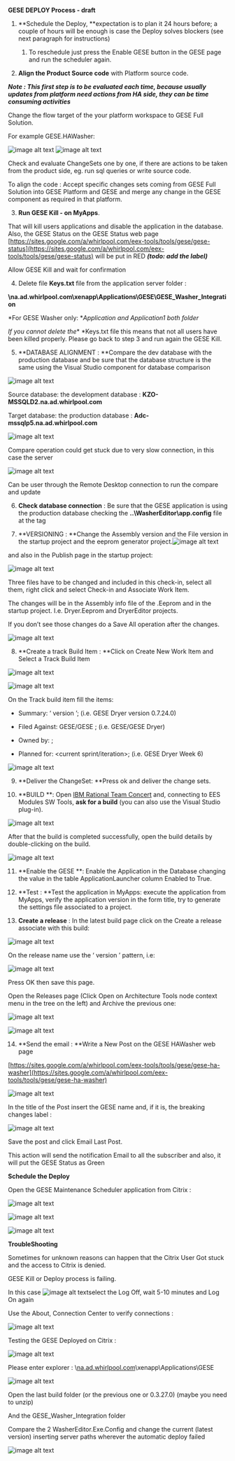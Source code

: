 **GESE DEPLOY Process - draft**

1. **Schedule the Deploy, **expectation is to plan it 24 hours before; a couple of hours will be enough is case the Deploy solves blockers (see next paragraph for instructions)

    1. To reschedule just press the Enable GESE button in the GESE <Platform> page and run the scheduler again.

2. **Align the Product Source code** with Platform source code.

**_Note : This first step is to be evaluated each time, because usually updates from platform need actions from HA side, they can be time consuming activities_**

Change the flow target of the your platform workspace to GESE Full Solution.

For example GESE.HAWasher:

![image alt text](image_0.png)![image alt text](image_1.png)

Check and evaluate ChangeSets one by one, if there are actions to be taken from the product side, eg. run sql queries or write source code.

To align the code : Accept specific changes sets coming from GESE Full Solution into GESE Platform and GESE <Target Platform> and merge any change in the GESE <Target Platform> component as required in that platform.

3. **Run GESE Kill - <Platform Specific> on MyApps**. 

That will kill users applications and disable the application in the database. Also, the GESE Status on the GESE Status web page [https://sites.google.com/a/whirlpool.com/eex-tools/tools/gese/gese-status](https://sites.google.com/a/whirlpool.com/eex-tools/tools/gese/gese-status) will be put in RED **_(todo: add the label)_**

Allow GESE Kill and wait for confirmation

4. Delete file **Keys.txt** file from the application server folder : 

**\\na.ad.whirlpool.com\xenapp\Applications\GESE\GESE_Washer_Integration**

*For GESE Washer only: **Application and Application1 both folder*

*If you cannot delete the** *Keys.txt file this means that not all users have been killed properly. Please go back to step 3 and run again the GESE Kill.

5. **DATABASE ALIGNMENT : **Compare the dev database with the production database and be sure that the database structure is the same using the Visual Studio component for database comparison

![image alt text](image_2.png)

Source database: the development database : **KZO-MSSQLD2.na.ad.whirlpool.com**

Target database: the production database : **Adc-mssqlp5.na.ad.whirlpool.com**

![image alt text](image_3.png)

Compare operation could get stuck due to very slow connection, in this case the server 

![image alt text](image_4.png)

Can be user through the Remote Desktop connection to run the compare and update

6. **Check database connection** : Be sure that the GESE application is using the production database checking the **..\WasherEditor\app.config** file at the <connectionStrings> tag

7. **VERSIONING : **Change the Assembly version and the File version in the startup project and the eeprom generator project.![image alt text](image_5.png)

and also in the Publish page in the startup project:

![image alt text](image_6.png)

Three files have to be changed and included in this check-in, select all them, right click and select Check-in and Associate Work Item.

The changes will be in the Assembly info file of the <application name>.Eeprom and in the startup project. I.e. Dryer.Eeprom and DryerEditor projects.

If you don’t see those changes do a Save All operation after the changes.

![image alt text](image_7.png)

8. **Create a track Build Item : **Click on Create New Work Item and Select a Track Build Item

![image alt text](image_8.png)

![image alt text](image_9.png)

On the Track build item fill the items:

* Summary: ‘<application name> version <version number>’; (i.e. GESE Dryer version 0.7.24.0)

* Filed Against: GESE/GESE <application>; (i.e. GESE/GESE Dryer)

* Owned by: <your user id>;

* Planned for: <current sprint/iteration>; (i.e. GESE Dryer Week 6)

![image alt text](image_10.png)

9. **Deliver the ChangeSet:  **Press ok and deliver the change sets.

10. **BUILD **: Open [IBM Rational Team Concert](https://jazz.net/downloads/rational-team-concert/releases/6.0.3/RTC-Client-Eclipse4.2-repo-6.0.3.zip) and, connecting to EES Modules SW Tools, **ask for a build** (you can also use the Visual Studio plug-in).

![image alt text](image_11.png)

After that the build is completed successfully, open the build details by double-clicking on the build.

![image alt text](image_12.png)

11. **Enable the GESE **: Enable  the Application in the Database changing the value in the table ApplicationLauncher column Enabled to True.

12. **Test : **Test the application in MyApps: execute the application from MyApps, verify the application version in the form title, try to generate the settings file associated to a project.

 

13. **Create a release** : In the latest build page click on the Create a release associate with this build:

![image alt text](image_13.png)

On the release name use the  ‘<application name> version <version number>’ pattern, i.e:

![image alt text](image_14.png)

Press OK then save this page.

Open the Releases page (Click Open on Architecture Tools node context menu in the tree on the left) and Archive the previous one:

![image alt text](image_15.png)

![image alt text](image_16.png)

14. **Send the email : **Write a New Post on the GESE HAWasher web page 

[https://sites.google.com/a/whirlpool.com/eex-tools/tools/gese/gese-ha-washer](https://sites.google.com/a/whirlpool.com/eex-tools/tools/gese/gese-ha-washer)

![image alt text](image_17.png)

In the title of the Post insert the GESE name and, if it is, the breaking changes label :

![image alt text](image_18.png)

Save the post and click Email Last Post.

This action will send the notification Email to all the subscriber and also, it will put the GESE Status as Green

**Schedule the Deploy**

Open the GESE Maintenance Scheduler application from Citrix : 

![image alt text](image_19.png)

![image alt text](image_20.png)

![image alt text](image_21.png)

**TroubleShooting**

Sometimes for unknown reasons can happen that the Citrix User Got stuck and the access to Citrix is denied.

GESE Kill or Deploy process is failing.

In this case ![image alt text](image_22.png)select the Log Off, wait 5-10 minutes and Log On again

Use the About, Connection Center to verify connections :

![image alt text](image_23.png)

Testing the GESE Deployed on Citrix :

![image alt text](image_24.png)

Please enter explorer : \\[na.ad.whirlpool.com](http://na.ad.whirlpool.com/)\xenapp\Applications\GESE

![image alt text](image_25.png)

Open the last build folder (or the previous one or 0.3.27.0) (maybe you need to unzip)

And the GESE_Washer_Integration folder

Compare the 2 WasherEditor.Exe.Config and change the current (latest version) inserting server paths wherever the automatic deploy failed

![image alt text](image_26.png)

